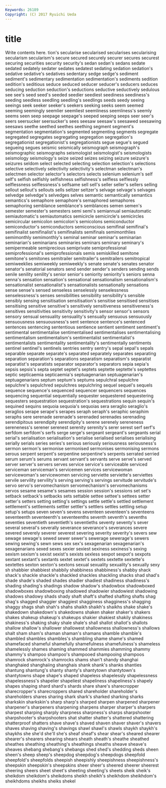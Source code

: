 ```yaml
---
Keywords: 26189 
Copyright: (C) 2017 Ryuichi Ueda
---
```


# title

Write contents here.
tion's secularise secularised
secularises secularising secularism secularism's secure secured securely securer secures securest
securing securities security security's sedan sedan's sedans sedate sedated sedately
sedater sedates sedatest sedating sedation sedation's sedative sedative's sedatives sedentary
sedge sedge's sediment sediment's sedimentary sedimentation sedimentation's sediments sedition sedition's
seditious seduce seduced seducer seducer's seducers seduces seducing seduction seduction's
seductions seductive seductively sedulous see see's seed seed's seeded seedier
seediest seediness seediness's seeding seedless seedling seedling's seedlings seeds seedy
seeing seeings seek seeker seeker's seekers seeking seeks seem seemed
seeming seemingly seemlier seemliest seemliness seemliness's seemly seems seen seep
seepage seepage's seeped seeping seeps seer seer's seers seersucker seersucker's
sees seesaw seesaw's seesawed seesawing seesaws seethe seethed seethes seething
segment segment's segmentation segmentation's segmented segmenting segments segregate segregated segregates
segregating segregation segregation's segregationist segregationist's segregationists segue segue's segued segueing
segues seismic seismically seismograph seismograph's seismographic seismographs seismologist seismologist's seismologists
seismology seismology's seize seized seizes seizing seizure seizure's seizures seldom
select selected selecting selection selection's selections selective selectively selectivity selectivity's
selectman selectman's selectmen selector selector's selectors selects selenium selenium's self
self's selfish selfishly selfishness selfishness's selfless selflessly selflessness selflessness's selfsame
sell sell's seller seller's sellers selling sellout sellout's sellouts sells
seltzer seltzer's selvage selvage's selvages selvedge selvedge's selvedges selves semantic
semantically semantics semantics's semaphore semaphore's semaphored semaphores semaphoring semblance semblance's
semblances semen semen's semester semester's semesters semi semi's semiannual semiautomatic
semiautomatic's semiautomatics semicircle semicircle's semicircles semicircular semicolon semicolon's semicolons semiconductor
semiconductor's semiconductors semiconscious semifinal semifinal's semifinalist semifinalist's semifinalists semifinals semimonthlies
semimonthly semimonthly's seminal seminar seminar's seminarian seminarian's seminarians seminaries seminars
seminary seminary's semipermeable semiprecious semiprivate semiprofessional semiprofessional's semiprofessionals semis semiskilled
semitone semitone's semitones semitrailer semitrailer's semitrailers semitropical semiweeklies semiweekly semiweekly's
senate senate's senates senator senator's senatorial senators send sender sender's
senders sending sends senile senility senility's senior senior's seniority seniority's
seniors senna senna's sensation sensation's sensational sensationalism sensationalism's sensationalist sensationalist's
sensationalists sensationally sensations sense sense's sensed senseless senselessly senselessness senselessness's
senses sensibilities sensibility sensibility's sensible sensibly sensing sensitisation sensitisation's sensitise
sensitised sensitises sensitising sensitive sensitive's sensitively sensitiveness sensitiveness's sensitives sensitivities
sensitivity sensitivity's sensor sensor's sensors sensory sensual sensuality sensuality's sensually
sensuous sensuously sensuousness sensuousness's sent sentence sentence's sentenced sentences sentencing
sententious sentience sentient sentiment sentiment's sentimental sentimentalise sentimentalised sentimentalises sentimentalising
sentimentalism sentimentalism's sentimentalist sentimentalist's sentimentalists sentimentality sentimentality's sentimentally sentiments sentinel
sentinel's sentinels sentries sentry sentry's sepal sepal's sepals separable separate
separate's separated separately separates separating separation separation's separations separatism separatism's
separatist separatist's separatists separator separator's separators sepia sepia's sepsis sepsis's
septa septet septet's septets septette septette's septettes septic septicaemia septicaemia's
septuagenarian septuagenarian's septuagenarians septum septum's septums sepulchral sepulchre sepulchre's sepulchred
sepulchres sepulchring sequel sequel's sequels sequence sequence's sequenced sequencer sequencers
sequences sequencing sequential sequentially sequester sequestered sequestering sequesters sequestration sequestration's
sequestrations sequin sequin's sequined sequins sequoia sequoia's sequoias sera seraglio
seraglio's seraglios serape serape's serapes seraph seraph's seraphic seraphim seraphs
sere serenade serenade's serenaded serenades serenading serendipitous serendipity serendipity's serene
serenely sereneness sereneness's serener serenest serenity serenity's serer serest serf
serf's serfdom serfdom's serfs serge serge's sergeant sergeant's sergeants serial
serial's serialisation serialisation's serialise serialised serialises serialising serially serials series
series's serious seriously seriousness seriousness's sermon sermon's sermonise sermonised sermonises
sermonising sermons serous serpent serpent's serpentine serpentine's serpents serrated serried
serum serum's serums servant servant's servants serve serve's served server
server's servers serves service service's serviceable serviced serviceman serviceman's servicemen
services servicewoman servicewoman's servicewomen servicing serviette serviette's serviettes servile servility
servility's serving serving's servings servitude servitude's servo servo's servomechanism servomechanism's
servomechanisms servos sesame sesame's sesames session session's sessions set set's
setback setback's setbacks sets settable settee settee's settees setter setter's
setters setting setting's settings settle settle's settled settlement settlement's settlements
settler settler's settlers settles settling setup setup's setups seven seven's
sevens seventeen seventeen's seventeens seventeenth seventeenth's seventeenths seventh seventh's sevenths
seventies seventieth seventieth's seventieths seventy seventy's sever several several's severally
severance severance's severances severe severed severely severer severest severing severity
severity's severs sew sewage sewage's sewed sewer sewer's sewerage sewerage's
sewers sewing sewing's sewn sews sex sex's sexagenarian sexagenarian's sexagenarians
sexed sexes sexier sexiest sexiness sexiness's sexing sexism sexism's sexist
sexist's sexists sexless sexpot sexpot's sexpots sextant sextant's sextants sextet
sextet's sextets sextette sextette's sextettes sexton sexton's sextons sexual sexuality
sexuality's sexually sexy sh shabbier shabbiest shabbily shabbiness shabbiness's shabby
shack shack's shackle shackle's shackled shackles shackling shacks shad shad's
shade shade's shaded shades shadier shadiest shadiness shadiness's shading shading's
shadings shadow shadow's shadowbox shadowboxed shadowboxes shadowboxing shadowed shadowier shadowiest
shadowing shadows shadowy shads shady shaft shaft's shafted shafting shafts
shag shag's shagged shaggier shaggiest shagginess shagginess's shagging shaggy shags
shah shah's shahs shaikh shaikh's shaikhs shake shake's shakedown shakedown's
shakedowns shaken shaker shaker's shakers shakes shakeup shakeup's shakeups shakier
shakiest shakily shakiness shakiness's shaking shaky shale shale's shall shallot
shallot's shallots shallow shallow's shallower shallowest shallowness shallowness's shallows shalt
sham sham's shaman shaman's shamans shamble shamble's shambled shambles shambles's
shambling shame shame's shamed shamefaced shameful shamefully shamefulness shamefulness's shameless
shamelessly shames shaming shammed shammies shamming shammy shammy's shampoo shampoo's
shampooed shampooing shampoos shamrock shamrock's shamrocks shams shan't shandy shanghai
shanghaied shanghaiing shanghais shank shank's shanks shanties shantung shantung's shanty
shanty's shantytown shantytown's shantytowns shape shape's shaped shapeless shapelessly shapelessness
shapelessness's shapelier shapeliest shapeliness shapeliness's shapely shapes shaping shard shard's
shards share share's sharecropper sharecropper's sharecroppers shared shareholder shareholder's shareholders
shares sharing shark shark's sharked sharking sharks sharkskin sharkskin's sharp
sharp's sharped sharpen sharpened sharpener sharpener's sharpeners sharpening sharpens sharper
sharper's sharpers sharpest sharping sharply sharpness sharpness's sharps sharpshooter sharpshooter's
sharpshooters shat shatter shatter's shattered shattering shatterproof shatters shave shave's
shaved shaven shaver shaver's shavers shaves shaving shaving's shavings shawl
shawl's shawls shaykh shaykh's shaykhs she she'd she'll she's sheaf
sheaf's shear shear's sheared shearer shearer's shearers shearing shears sheath
sheath's sheathe sheathed sheathes sheathing sheathing's sheathings sheaths sheave sheave's
sheaves shebang shebang's shebangs shed shed's shedding sheds sheen sheen's
sheep sheep's sheepdog sheepdog's sheepdogs sheepfold sheepfold's sheepfolds sheepish sheepishly
sheepishness sheepishness's sheepskin sheepskin's sheepskins sheer sheer's sheered sheerer sheerest
sheering sheers sheet sheet's sheeting sheeting's sheets sheik sheik's sheikdom
sheikdom's sheikdoms sheikh sheikh's sheikhdom sheikhdom's sheikhdoms sheikhs sheiks shekel

